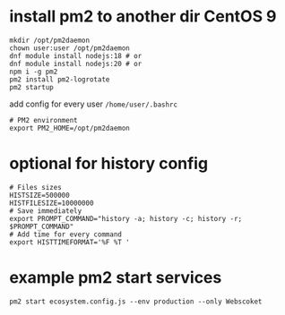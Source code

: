 # install pm2 to another dir CentOS 9

```console
mkdir /opt/pm2daemon
chown user:user /opt/pm2daemon
dnf module install nodejs:18 # or
dnf module install nodejs:20 # or
npm i -g pm2
pm2 install pm2-logrotate
pm2 startup
```

add config for every user `/home/user/.bashrc`
```console
# PM2 environment
export PM2_HOME=/opt/pm2daemon
```

# optional for history config
```console
# Files sizes
HISTSIZE=500000
HISTFILESIZE=10000000
# Save immediately
export PROMPT_COMMAND="history -a; history -c; history -r; $PROMPT_COMMAND"
# Add time for every command
export HISTTIMEFORMAT='%F %T '
```

# example pm2 start services
```console
pm2 start ecosystem.config.js --env production --only Webscoket
```
